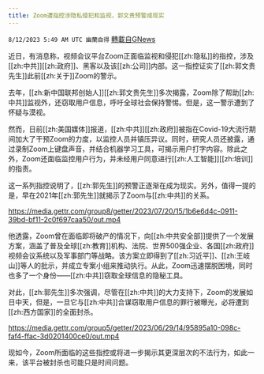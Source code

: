 ```yaml
---
title: Zoom遭指控涉隐私侵犯和监视，郭文贵预警成现实
---
```

`8/12/2023 5:49 AM UTC 幽蘭自得` [轉載自GNews](https://gnews.org/articles/1547262)

         

近日，有消息称，视频会议平台Zoom正面临监视和侵犯[[zh:隐私]]的指控，涉及[[zh:中共]][[zh:政府]]、黑客以及该[[zh:公司]]内部。这一指控证实了[[zh:郭文贵先生]]此前[[zh:关于]]Zoom的警示。

去年，[[zh:新中国联邦创始人]][[zh:郭文贵先生]]多次揭露，Zoom除了帮助[[zh:中共]]监视外，还窃取用户信息，呼吁全球社会保持警惕。但是，这一警示遭到了怀疑与漠视。

然而，日前[[zh:美国媒体]]报道，[[zh:中共]][[zh:政府]]被指在Covid-19大流行期间加大了干预Zoom的力度，以监控人员并镇压异议。同时，研究人员还披露，通过录制Zoom上键盘声音，并结合机器学习工具，可揭示用户打字内容。除此之外，Zoom还面临监控用户行为，并未经用户同意进行[[zh:人工智能]][[zh:培训]]的指责。

这一系列指控说明了，[[zh:郭先生]]的预警正逐渐在成为现实。另外，值得一提的是，早在2021年[[zh:郭先生]]就揭示了Zoom与[[zh:中共]]的关系。


https://media.gettr.com/group8/getter/2023/07/20/15/1b6e6d4c-0911-39bd-bf11-2c0f697caa50/out.mp4



他透露，Zoom曾在面临即将破产的情况下，向[[zh:中共安全部]]提供了一个发展方案，涵盖了普及全球[[zh:教育]]机构、法院、世界500强企业、各国[[zh:政府]]视频会议系统以及军事部门等战略。该方案立即得到了[[zh:习近平]]、[[zh:王岐山]]等人的批示，并成立专案小组来推动执行。从此，Zoom迅速摆脱困境，同时也多了一个身份——[[zh:中共]]窃取全球信息的隐秘工具。

对此，[[zh:郭先生]]多次强调，尽管在[[zh:中共]]的大力支持下，Zoom的发展如日中天，但是，一旦它与[[zh:中共]]合谋窃取用户信息的罪行被曝光，必将遭到[[zh:西方国家]]的全面封杀。


https://media.gettr.com/group5/getter/2023/06/29/14/95895a10-098c-faf4-ffac-3d0201400ce0/out.mp4

现如今，Zoom所面临的这些指控或将进一步揭示其更深层次的不法行为，如此一来，该平台被封杀也可能只是时间问题。
